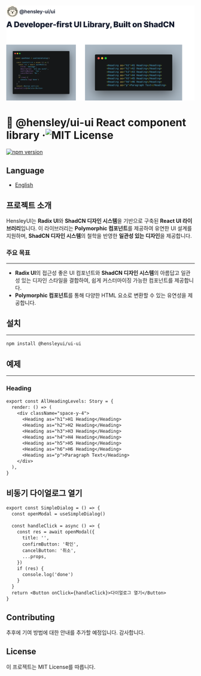 ![hensley-ui](./hensley-ui.svg)

# 🦔 @hensley/ui-ui React component library &middot;![MIT License](https://img.shields.io/badge/license-MIT-blue.svg)

[![npm version](https://badge.fury.io/js/@hensley-ui%2Fui.svg)](https://badge.fury.io/js/@hensley-ui%2Fui)

## Language

- [English](README.en.md)

## 프로젝트 소개

HensleyUI는 **Radix UI**와 **ShadCN 디자인 시스템**을 기반으로 구축된 **React UI 라이브러리**입니다. 이 라이브러리는 **Polymorphic 컴포넌트**를 제공하여 유연한 UI 설계를 지원하며, **ShadCN 디자인 시스템**의 철학을 반영한 **일관성 있는 디자인**을 제공합니다.

### 주요 목표

---

- **Radix UI**의 접근성 좋은 UI 컴포넌트와 **ShadCN 디자인 시스템**의 아름답고 일관성 있는 디자인 스타일을 결합하여, 쉽게 커스터마이징 가능한 컴포넌트를 제공합니다.
- **Polymorphic 컴포넌트**를 통해 다양한 HTML 요소로 변환할 수 있는 유연성을 제공합니다.

## 설치

---

```bash
npm install @hensleyui/ui-ui
```

## 예제

---

### Heading

```tsx
export const AllHeadingLevels: Story = {
  render: () => (
    <div className="space-y-4">
      <Heading as="h1">H1 Heading</Heading>
      <Heading as="h2">H2 Heading</Heading>
      <Heading as="h3">H3 Heading</Heading>
      <Heading as="h4">H4 Heading</Heading>
      <Heading as="h5">H5 Heading</Heading>
      <Heading as="h6">H6 Heading</Heading>
      <Heading as="p">Paragraph Text</Heading>
    </div>
  ),
}
```

## 비동기 다이얼로그 열기

```tsx
export const SimpleDialog = () => {
  const openModal = useSimpleDialog()

  const handleClick = async () => {
    const res = await openModal({
      title: '',
      confirmButton: '확인',
      cancelButton: '취소',
      ...props,
    })
    if (res) {
      console.log('done')
    }
  }
  return <Button onClick={handleClick}>다이얼로그 열기</Button>
}
```

## Contributing

추후에 기여 방법에 대한 안내를 추가할 예정입니다. 감사합니다.

## License

이 프로젝트는 MIT License를 따릅니다.
